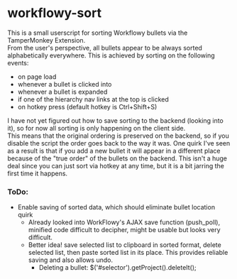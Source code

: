# workflowy-sort
This is a small userscript for sorting Workflowy bullets via the TamperMonkey Extension.  
From the user's perspective, all bullets appear to be always sorted alphabetically everywhere.
This is achieved by sorting on the following events: 
  - on page load
  - whenever a bullet is clicked into
  - whenever a bullet is expanded
  - if one of the hierarchy nav links at the top is clicked 
  - on hotkey press (default hotkey is Ctrl+Shift+S)

I have not yet figured out how to save sorting to the backend (looking into it), so for now all sorting is only happening on the client side.  
This means that the original ordering is preserved on the backend, so if you disable the script the order goes back to the way it was.
One quirk I've seen as a result is that if you add a new bullet it will appear in a different place because of the "true order" of the bullets on the backend.
This isn't a huge deal since you can just sort via hotkey at any time, but it is a bit jarring the first time it happens.


### ToDo:

  - Enable saving of sorted data, which should eliminate bullet location quirk
    - Already looked into WorkFlowy's AJAX save function (push_poll), minified code difficult to decipher, might be usable but looks very difficult.
    - Better idea! save selected list to clipboard in sorted format, delete selected list, then paste sorted list in its place. This provides reliable saving and also allows undo.
      - Deleting a bullet: $('#selector').getProject().deleteIt();


